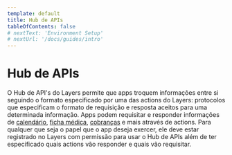 ```yaml
---
template: default
title: Hub de APIs
tableOfContents: false
# nextText: 'Environment Setup'
# nextUrl: '/docs/guides/intro'
---
```


# Hub de APIs

O Hub de API's do Layers permite que apps troquem informações entre si seguindo o formato especificado por uma das actions do Layers: protocolos que especificam o formato de requisição e resposta aceitos para uma determinada informação. Apps podem requisitar e responder informações de [calendário](./docs/api/apihub/@layersCalendargetRelated/post), [ficha médica](./docs/api/apihub/@layershealthMedicalRecordgetRelated/post), [cobranças](./docs/api/apihub/@layerspaymentsPayablesgetRelated/post) e mais através de actions. Para qualquer que seja o papel que o app deseja exercer, ele deve estar registrado no Layers com permissão para usar o Hub de APIs além de ter especificado quais actions vão responder e quais vão requisitar.